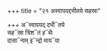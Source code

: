 +++
title = "२१ अस्वापयद्दभीतये सहस्रा"

+++
अ᳓स्वापयद् दभी᳓तये  
सह᳓स्रा त्रिंश᳓तं ह᳓थैः  
दासा᳓नाम् इ᳓न्द्रो माय᳓या